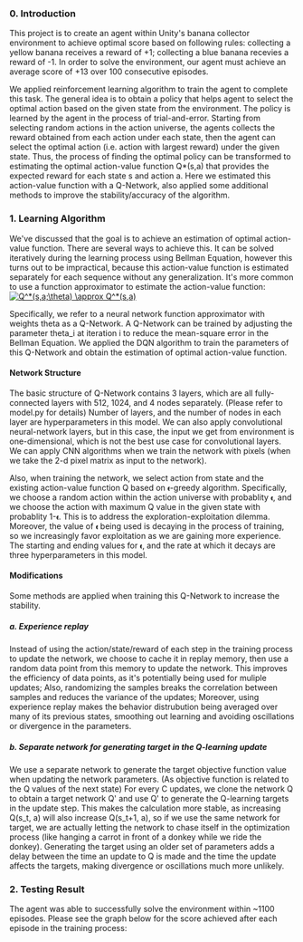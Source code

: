 ### 0. Introduction
This project is to create an agent within Unity's banana collector environment to achieve optimal score based on following rules: collecting a yellow banana receives a reward of +1; collecting a blue banana recevies a reward of -1.
In order to solve the environment, our agent must achieve an average score of +13 over 100 consecutive episodes.

We applied reinforcement learning algorithm to train the agent to complete this task. The general idea is to obtain a policy that helps agent to select the optimal action based on the given state from the environment. The policy is learned by the agent in the process of trial-and-error. Starting from selecting random actions in the action universe, the agents collects the reward obtained from each action under each state, then the agent can select the optimal action (i.e. action with largest reward) under the given state. Thus, the process of finding the optimal policy can be transformed to estimating the optimal action-value function Q*(s,a) that provides the expected reward for each state s and action a. Here we estimated this action-value function with a Q-Network, also applied some additional methods to improve the stability/accuracy of the algorithm.

### 1. Learning Algorithm
We've discussed that the goal is to achieve an estimation of optimal action-value function. There are several ways to achieve this. It can be solved iteratively during the learning process using Bellman Equation, however this turns out to be impractical, because this action-value function is estimated separately for each sequence without any generalization. It's more common to use a function approximator to estimate the action-value function:
<a href="https://www.codecogs.com/eqnedit.php?latex=Q^*(s,a;\theta)&space;\approx&space;Q^*(s,a)" target="_blank"><img src="https://latex.codecogs.com/gif.latex?Q^*(s,a;\theta)&space;\approx&space;Q^*(s,a)" title="Q^*(s,a;\theta) \approx Q^*(s,a)" /></a>

Specifically, we refer to a neural network function approximator with weights theta as a Q-Network. A Q-Network can be trained by adjusting the parameter theta_i at iteration i to reduce the mean-square error in the Bellman Equation. We applied the DQN algorithm to train the parameters of this Q-Network and obtain the estimation of optimal action-value function.

#### Network Structure
The basic structure of Q-Network contains 3 layers, which are all fully-connected layers with 512, 1024, and 4 nodes separately. (Please refer to model.py for details) Number of layers, and the number of nodes in each layer are hyperparameters in this model. We can also apply convolutional neural-network layers, but in this case, the input we get from environment is one-dimensional, which is not the best use case for convolutional layers. We can apply CNN algorithms when we train the network with pixels (when we take the 2-d pixel matrix as input to the network).

Also, when training the network, we select action from state and the existing action-value function Q based on `𝛜`-greedy algorithm. Specifically, we choose a random action within the action universe with probablity `𝛜`, and we choose the action with maximum Q value in the given state with probablity 1-`𝛜`. This is to address the exploration-exploitation dilemma. Moreover, the value of `𝛜` being used is decaying in the process of training, so we increasingly favor exploitation as we are gaining more experience. The starting and ending values for `𝛜`, and the rate at which it decays are three hyperparameters in this model.

#### Modifications
Some methods are applied when training this Q-Network to increase the stability.
##### a. Experience replay
Instead of using the action/state/reward of each step in the training process to update the network, we choose to cache it in replay memory, then use a random data point from this memory to update the network. This improves the efficiency of data points, as it's potentially being used for muliple updates; Also, randomizing the samples breaks the correlation between samples and reduces the variance of the updates; Moreover, using experience replay makes the behavior distrubution being averaged over many of its previous states, smoothing out learning and avoiding oscillations or divergence in the parameters.

##### b. Separate network for generating target in the Q-learning update
We use a separate network to generate the target objective function value when updating the network parameters. (As objective function is related to the Q values of the next state) For every C updates, we clone the network Q to obtain a target network Q' and use Q' to generate the Q-learning targets in the update step. This makes the calculation more stable, as increasing Q(s_t, a) will also increase Q(s_t+1, a), so if we use the same network for target, we are actually letting the network to chase itself in the optimization process (like hanging a carrot in front of a donkey while we ride the donkey). Generating the target using an older set of parameters adds a delay between the time an update to Q is made and the time the update affects the targets, making divergence or oscillations much more unlikely.

### 2. Testing Result
The agent was able to successfully solve the environment within ~1100 episodes. Please see the graph below for the score achieved after each episode in the training process:





